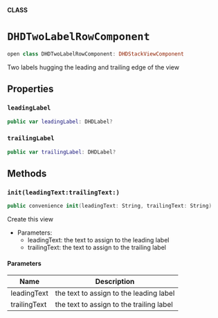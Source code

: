 **CLASS**

# `DHDTwoLabelRowComponent`

```swift
open class DHDTwoLabelRowComponent: DHDStackViewComponent
```

Two labels hugging the leading and trailing edge of the view

## Properties
### `leadingLabel`

```swift
public var leadingLabel: DHDLabel?
```

### `trailingLabel`

```swift
public var trailingLabel: DHDLabel?
```

## Methods
### `init(leadingText:trailingText:)`

```swift
public convenience init(leadingText: String, trailingText: String)
```

Create this view
- Parameters:
  - leadingText: the text to assign to the leading label
  - trailingText: the text to assign to the trailing label

#### Parameters

| Name | Description |
| ---- | ----------- |
| leadingText | the text to assign to the leading label |
| trailingText | the text to assign to the trailing label |